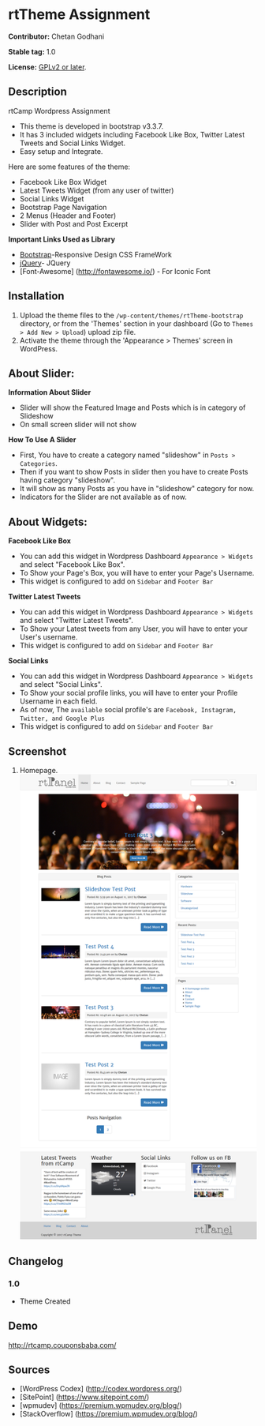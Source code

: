 rtTheme Assignment
==================

**Contributor:** Chetan Godhani

**Stable tag:** 1.0 

**License:** [GPLv2 or later](http://www.gnu.org/licenses/gpl-2.0.html).

## Description ##
rtCamp Wordpress Assignment
* This theme is developed in bootstrap v3.3.7.
* It has 3 included widgets including Facebook Like Box, Twitter Latest Tweets and Social Links Widget.
* Easy  setup and Integrate.

Here are some features of the theme:

* Facebook Like Box Widget
* Latest Tweets Widget (from any user of twitter)
* Social Links Widget
* Bootstrap Page Navigation
* 2 Menus (Header and Footer)
* Slider with Post and Post Excerpt

**Important Links Used as Library**
* [Bootstrap](http://getbootstrap.com/)-Responsive Design CSS FrameWork
* [jQuery](https://jquery.com//)- JQuery
* [Font-Awesome] (http://fontawesome.io/) - For Iconic Font

## Installation

1. Upload the theme files to the `/wp-content/themes/rtTheme-bootstrap` directory, or from the 'Themes' section in your dashboard (Go to `Themes > Add New > Upload`) upload zip file.
2. Activate the theme through the 'Appearance > Themes' screen in WordPress.

## About Slider:

**Information About Slider**
* Slider will show the Featured Image and Posts which is in category of Slideshow
* On small screen slider will not show

**How To Use A Slider**

* First, You have to create a category named "slideshow" in `Posts > Categories`.
* Then if you want to show Posts in slider then you have to create Posts having category "slideshow".
* It will show as many Posts as you have in "slideshow" category for now.
* Indicators for the Slider are not available as of now.

## About Widgets:

**Facebook Like Box**
* You can add this widget in Wordpress Dashboard `Appearance > Widgets` and select "Facebook Like Box".
* To Show your Page's Box, you will have to enter your Page's Username.
* This widget is configured to add on `Sidebar` and `Footer Bar`

**Twitter Latest Tweets**
* You can add this widget in Wordpress Dashboard `Appearance > Widgets` and select "Twitter Latest Tweets".
* To Show your Latest tweets from any User, you will have to enter your User's username.
* This widget is configured to add on `Sidebar` and `Footer Bar`

**Social Links**
* You can add this widget in Wordpress Dashboard `Appearance > Widgets` and select "Social Links".
* To Show your social profile links, you will have to enter your Profile Username in each field.
* As of now, The `available` social profile's are `Facebook, Instagram, Twitter, and Google Plus`
* This widget is configured to add on `Sidebar` and `Footer Bar`

## Screenshot

1. Homepage.
![Post Editor Meta Box](https://github.com/chetan8300/rtTheme-bootstrap/blob/master/screenshot/theme-screenshot.png)

## Changelog

### 1.0
- Theme Created

## Demo

http://rtcamp.couponsbaba.com/

## Sources

- [WordPress Codex] (http://codex.wordpress.org/)
- [SitePoint] (https://www.sitepoint.com/)
- [wpmudev] (https://premium.wpmudev.org/blog/)
- [StackOverflow] (https://premium.wpmudev.org/blog/)